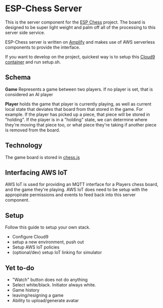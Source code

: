 # ESP-Chess Server

This is the server component for the [ESP Chess](https://github.com/scottyob/esp-chess) project.  The board is designed to be super light weight and palm off all of the processing to this server side service.

ESP-Chess server is written on [Amplify](https://aws.amazon.com/amplify/) and makes use of AWS serverless components to provide the interface.

If you want to develop on the project, quickest way is to setup this [Cloud9 container](https://hub.docker.com/r/linuxserver/cloud9) and run setup.sh.

## Schema
**Game** Represents a game between two players.  If no player is set, that is considered an AI player

**Player** holds the game that player is currently playing, as well as current local state that deviates that board from that stored in the game.  For example.  If the player has picked up a piece, that piece will be stored in "holding".  If the player is in a "holding" state, we can determine where they're moving that piece too, or what piece they're taking if another piece is removed from the board.

## Technology
The game board is stored in [chess.js](https://github.com/jhlywa/chess.js)

## Interfacing AWS IoT
AWS IoT is used for providing an MQTT interface for a Players chess board, and the game they're playing.  AWS IoT does need to be setup with the appropirate permissions and events to feed back into this server component.

## Setup
Follow this guide to setup your own stack.

* Configure Cloud9
* setup a new environment, push out
* Setup AWS IoT policies
* (optional/dev) setup IoT linking for simulator


## Yet to-do
- "Watch" button does not do anything
- Select white/black.  Initiator always white.
- Game history
- leaving/resigning a game
- Ability to upload/generate avatar